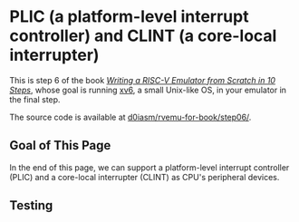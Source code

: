 # PLIC \(a platform-level interrupt controller\) and CLINT \(a core-local interrupter\)

This is step 6 of the book [_Writing a RISC-V Emulator from Scratch in 10 Steps_](./), whose goal is running [xv6](https://github.com/mit-pdos/xv6-riscv), a small Unix-like OS, in your emulator in the final step.

The source code is available at [d0iasm/rvemu-for-book/step06/](https://github.com/d0iasm/rvemu-for-book/tree/master/step06).

## Goal of This Page

In the end of this page, we can support a platform-level interrupt controller \(PLIC\) and a core-local interrupter \(CLINT\) as CPU's peripheral devices.

## Testing

